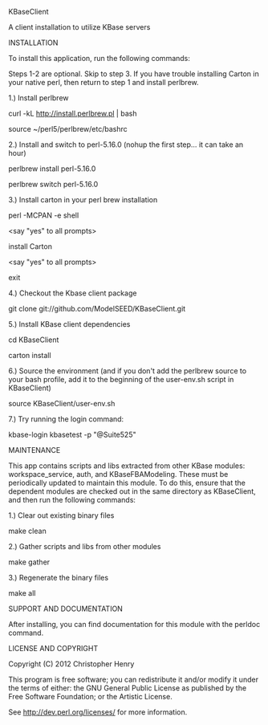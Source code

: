 KBaseClient

A client installation to utilize KBase servers

INSTALLATION

To install this application, run the following commands:

Steps 1-2 are optional. Skip to step 3. If you have trouble installing Carton in your native perl, then return to step 1 and install perlbrew.

1.) Install perlbrew 

curl -kL http://install.perlbrew.pl | bash

source ~/perl5/perlbrew/etc/bashrc

2.) Install and switch to perl-5.16.0 (nohup the first step… it can take an hour)

perlbrew install perl-5.16.0

perlbrew switch perl-5.16.0

3.) Install carton in your perl brew installation

perl -MCPAN -e shell

<say "yes" to all prompts>

install Carton

<say "yes" to all prompts>

exit

4.) Checkout the Kbase client package

git clone git://github.com/ModelSEED/KBaseClient.git

5.) Install KBase client dependencies

cd KBaseClient

carton install

6.) Source the environment (and if you don't add the perlbrew source to your bash profile, add it to the beginning of the user-env.sh script in KBaseClient)

source KBaseClient/user-env.sh

7.) Try running the login command:

kbase-login kbasetest -p "@Suite525"

MAINTENANCE

This app contains scripts and libs extracted from other KBase modules: workspace_service, auth, and KBaseFBAModeling. These must be periodically updated to maintain this module. To do this, ensure that the dependent modules are checked out in the same directory as KBaseClient, and then run the following commands:

1.) Clear out existing binary files

make clean

2.) Gather scripts and libs from other modules

make gather

3.) Regenerate the binary files

make all

SUPPORT AND DOCUMENTATION

After installing, you can find documentation for this module with the
perldoc command.

LICENSE AND COPYRIGHT

Copyright (C) 2012 Christopher Henry

This program is free software; you can redistribute it and/or modify it
under the terms of either: the GNU General Public License as published
by the Free Software Foundation; or the Artistic License.

See http://dev.perl.org/licenses/ for more information.
